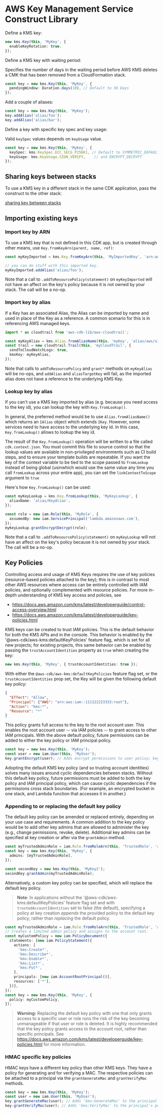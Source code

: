 # AWS Key Management Service Construct Library


Define a KMS key:

```ts
new kms.Key(this, 'MyKey', {
  enableKeyRotation: true,
});
```

Define a KMS key with waiting period:

Specifies the number of days in the waiting period before AWS KMS deletes a CMK that has been removed from a CloudFormation stack.

```ts
const key = new kms.Key(this, 'MyKey', {
  pendingWindow: Duration.days(10), // Default to 30 Days
});
```


Add a couple of aliases:

```ts
const key = new kms.Key(this, 'MyKey');
key.addAlias('alias/foo');
key.addAlias('alias/bar');
```


Define a key with specific key spec and key usage:

Valid `keySpec` values depends on `keyUsage` value.

```ts
const key = new kms.Key(this, 'MyKey', {
  keySpec: kms.KeySpec.ECC_SECG_P256K1, // Default to SYMMETRIC_DEFAULT
  keyUsage: kms.KeyUsage.SIGN_VERIFY,    // and ENCRYPT_DECRYPT
});
```

## Sharing keys between stacks

To use a KMS key in a different stack in the same CDK application,
pass the construct to the other stack:

[sharing key between stacks](test/integ.key-sharing.lit.ts)


## Importing existing keys

### Import key by ARN

To use a KMS key that is not defined in this CDK app, but is created through other means, use
`Key.fromKeyArn(parent, name, ref)`:

```ts
const myKeyImported = kms.Key.fromKeyArn(this, 'MyImportedKey', 'arn:aws:...');

// you can do stuff with this imported key.
myKeyImported.addAlias('alias/foo');
```

Note that a call to `.addToResourcePolicy(statement)` on `myKeyImported` will not have
an affect on the key's policy because it is not owned by your stack. The call
will be a no-op.

### Import key by alias

If a Key has an associated Alias, the Alias can be imported by name and used in place
of the Key as a reference. A common scenario for this is in referencing AWS managed keys.

```ts
import * as cloudtrail from 'aws-cdk-lib/aws-cloudtrail';

const myKeyAlias = kms.Alias.fromAliasName(this, 'myKey', 'alias/aws/s3');
const trail = new cloudtrail.Trail(this, 'myCloudTrail', {
  sendToCloudWatchLogs: true,
  kmsKey: myKeyAlias,
});
```

Note that calls to `addToResourcePolicy` and `grant*` methods on `myKeyAlias` will be
no-ops, and `addAlias` and `aliasTargetKey` will fail, as the imported alias does not
have a reference to the underlying KMS Key.

### Lookup key by alias

If you can't use a KMS key imported by alias (e.g. because you need access to the key id), you can lookup the key with `Key.fromLookup()`.

In general, the preferred method would be to use `Alias.fromAliasName()` which returns an `IAlias` object which extends `IKey`. However, some services need to have access to the underlying key id. In this case, `Key.fromLookup()` allows to lookup the key id.

The result of the `Key.fromLookup()` operation will be written to a file
called `cdk.context.json`. You must commit this file to source control so
that the lookup values are available in non-privileged environments such
as CI build steps, and to ensure your template builds are repeatable.
If you want the key of the context variable to be tied to the scope
passed to `fromLookup` instead of being global (usinwhich would use the same
value any time you call `fromLookup` across your entire app),
you can set the `linkContextToScope` argument to `true`

Here's how `Key.fromLookup()` can be used:

```ts
const myKeyLookup = kms.Key.fromLookup(this, 'MyKeyLookup', {
  aliasName: 'alias/KeyAlias',
});

const role = new iam.Role(this, 'MyRole', {
  assumedBy: new iam.ServicePrincipal('lambda.amazonaws.com'),
});
myKeyLookup.grantEncryptDecrypt(role);
```

Note that a call to `.addToResourcePolicy(statement)` on `myKeyLookup` will not have
an affect on the key's policy because it is not owned by your stack. The call
will be a no-op.

## Key Policies

Controlling access and usage of KMS Keys requires the use of key policies (resource-based policies attached to the key);
this is in contrast to most other AWS resources where access can be entirely controlled with IAM policies,
and optionally complemented with resource policies. For more in-depth understanding of KMS key access and policies, see

* https://docs.aws.amazon.com/kms/latest/developerguide/control-access-overview.html
* https://docs.aws.amazon.com/kms/latest/developerguide/key-policies.html

KMS keys can be created to trust IAM policies. This is the default behavior for both the KMS APIs and in
the console. This behavior is enabled by the '@aws-cdk/aws-kms:defaultKeyPolicies' feature flag,
which is set for all new projects; for existing projects, this same behavior can be enabled by
passing the `trustAccountIdentities` property as `true` when creating the key:

```ts
new kms.Key(this, 'MyKey', { trustAccountIdentities: true });
```

With either the `@aws-cdk/aws-kms:defaultKeyPolicies` feature flag set,
or the `trustAccountIdentities` prop set, the Key will be given the following default key policy:

```json
{
  "Effect": "Allow",
  "Principal": {"AWS": "arn:aws:iam::111122223333:root"},
  "Action": "kms:*",
  "Resource": "*"
}
```

This policy grants full access to the key to the root account user.
This enables the root account user -- via IAM policies -- to grant access to other IAM principals.
With the above default policy, future permissions can be added to either the key policy or IAM principal policy.

```ts
const key = new kms.Key(this, 'MyKey');
const user = new iam.User(this, 'MyUser');
key.grantEncrypt(user); // Adds encrypt permissions to user policy; key policy is unmodified.
```

Adopting the default KMS key policy (and so trusting account identities)
solves many issues around cyclic dependencies between stacks.
Without this default key policy, future permissions must be added to both the key policy and IAM principal policy,
which can cause cyclic dependencies if the permissions cross stack boundaries.
(For example, an encrypted bucket in one stack, and Lambda function that accesses it in another.)

### Appending to or replacing the default key policy

The default key policy can be amended or replaced entirely, depending on your use case and requirements.
A common addition to the key policy would be to add other key admins that are allowed to administer the key
(e.g., change permissions, revoke, delete). Additional key admins can be specified at key creation or after
via the `grantAdmin` method.

```ts
const myTrustedAdminRole = iam.Role.fromRoleArn(this, 'TrustedRole', 'arn:aws:iam:....');
const key = new kms.Key(this, 'MyKey', {
  admins: [myTrustedAdminRole],
});

const secondKey = new kms.Key(this, 'MyKey2');
secondKey.grantAdmin(myTrustedAdminRole);
```

Alternatively, a custom key policy can be specified, which will replace the default key policy.

> **Note**: In applications without the '@aws-cdk/aws-kms:defaultKeyPolicies' feature flag set
and with `trustedAccountIdentities` set to false (the default), specifying a policy at key creation _appends_ the
provided policy to the default key policy, rather than _replacing_ the default policy.

```ts
const myTrustedAdminRole = iam.Role.fromRoleArn(this, 'TrustedRole', 'arn:aws:iam:....');
// Creates a limited admin policy and assigns to the account root.
const myCustomPolicy = new iam.PolicyDocument({
  statements: [new iam.PolicyStatement({
    actions: [
      'kms:Create*',
      'kms:Describe*',
      'kms:Enable*',
      'kms:List*',
      'kms:Put*',
    ],
    principals: [new iam.AccountRootPrincipal()],
    resources: ['*'],
  })],
});
const key = new kms.Key(this, 'MyKey', {
  policy: myCustomPolicy,
});
```

> **Warning:** Replacing the default key policy with one that only grants access to a specific user or role
runs the risk of the key becoming unmanageable if that user or role is deleted.
It is highly recommended that the key policy grants access to the account root, rather than specific principals.
See https://docs.aws.amazon.com/kms/latest/developerguide/key-policies.html for more information.

### HMAC specific key policies

HMAC keys have a different key policy than other KMS keys. They have a policy for generating and for verifying a MAC. 
The respective policies can be attached to a principal via the `grantGenerateMac` and `grantVerifyMac` methods.

```ts
const key = new kms.Key(this, 'MyKey');
const user = new iam.User(this, 'MyUser');
key.grantGenerateMac(user); // Adds 'kms:GenerateMac' to the principal's policy
key.grantVerifyMac(user); // Adds 'kms:VerifyMac' to the principal's policy
```

